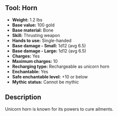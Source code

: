 ## Tool: Horn
- **Weight:** 1.2 lbs
- **Base value:** 100 gold
- **Base material:** Bone
- **Skill:** Thrusting weapon
- **Hands to use:** Single-handed
- **Base damage - Small:** 1d12 (avg 6.5)
- **Base damage - Large:** 1d12 (avg 6.5)
- **Charges:** Yes
- **Maximum charges:** 10
- **Recharging type:** Rechargeable as unicorn horn
- **Enchantable:** Yes
- **Safe enchantable level:** +10 or below
- **Mythic status:** Cannot be mythic
## Description
Unicorn horn is known for its powers to cure ailments.

